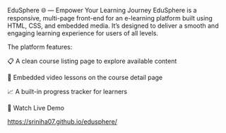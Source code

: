  EduSphere 🌐 — Empower Your Learning Journey
EduSphere is a responsive, multi-page front-end for an e-learning platform built using HTML, CSS, and embedded media. It’s designed to deliver a smooth and engaging learning experience for users of all levels.

The platform features:

📋 A clean course listing page to explore available content

🎥 Embedded video lessons on the course detail page

📈 A built-in progress tracker for learners

🚀 Watch Live Demo

https://sriniha07.github.io/edusphere/
